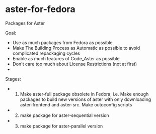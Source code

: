 # aster-for-fedora
Packages for Aster

Goal: 

  * Use as much packages from Fedora as possible
  * Make The Building Process as Automatic as possible to avoid complicated repackaging cycles
  * Enable as much features of Code_Aster as possible
  * Don't care too much about License Restrictions (not at first)
  * 
 Stages:
 * 1) Make aster-full package obsolete in Fedora, i.e. Make enough packages to build new versions of aster with only downloading aster-frontend and aster-src. Make outoconfig scripts
 * 2) make package for aster-sequential version
 * 3) make package for aster-parallel version
